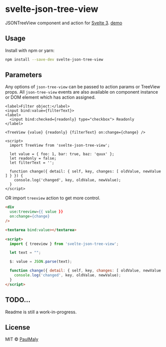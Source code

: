 # svelte-json-tree-view

JSONTreeView component and action for [Svelte 3](https://svelte.dev). [demo](https://svelte.dev/repl/e59ce5db23594e0c814b7faa53c4bca3?version=3.29.4)

## Usage

Install with npm or yarn:

```bash
npm install --save-dev svelte-json-tree-view
```

## Parameters

Any options of `json-tree-view` can be passed to action params or TreeView props. All `json-tree-view` events are also available on component instance or DOM element which has action assigned.

```svelte
<label>Filter object:</label>
<input bind:value={filterText}>
<label>
  <input bind:checked={readonly} type="checkbox"> Readonly 
</label>

<TreeView {value} {readonly} {filterText} on:change={change} />

<script>
  import TreeView from 'svelte-json-tree-view';

  let value = { foo: 1, bar: true, baz: 'quux' };
  let readonly = false;
  let filterText = '';

  function change({ detail: { self, key, changes: [ oldValue, newValue ] } }) {
    console.log('changed', key, oldValue, newValue);
  }
</script>
```

OR import `treeview` action to get more control.

```html
<div 
  use:treeview={{ value }} 
  on:change={change}
/>

<textarea bind:value></textarea>
 
<script>
  import { treeview } from 'svelte-json-tree-view';

  let text = "";

  $: value = JSON.parse(text);

  function change({ detail: { self, key, changes: [ oldValue, newValue ] } }) {
    console.log('changed', key, oldValue, newValue);
  }
</script>
```

## TODO...

Readme is still a work-in-progress.

## License

MIT &copy; [PaulMaly](https://github.com/PaulMaly)
